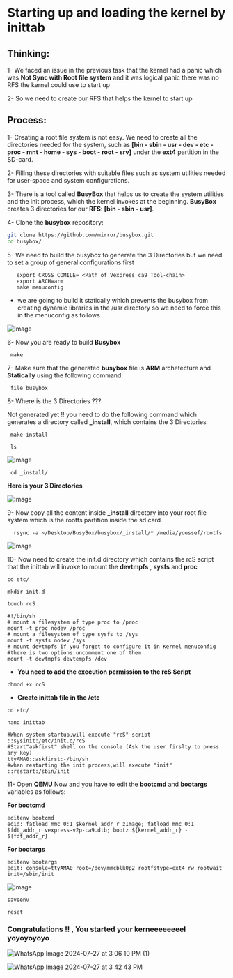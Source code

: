 # Starting up and loading the kernel by inittab

## Thinking:

1- We faced an issue in the previous task that the kernel had a panic which was **Not Sync with Root file system** and it was logical panic there was no RFS the kernel could use to start up

2- So we need to create our RFS that helps the kernel to start up

## Process:

1- Creating a root file system is not easy. We need to create all the directories needed for the system, such as **[bin - sbin - usr - dev - etc - proc - mnt - home - sys - boot - root - srv]** under the **ext4** partition in the SD-card.
   
2- Filling these directories with suitable files such as system utilities needed for user-space and system configurations.

3- There is a tool called **BusyBox** that helps us to create the system utilities and the init process, which the kernel invokes at the beginning. **BusyBox** creates 3 directories for our **RFS**: **[bin - sbin - usr]**.

4- Clone the **busybox** repository:

   ```bash
   git clone https://github.com/mirror/busybox.git
   cd busybox/
   ```

    
5- We need to build the busybox to generate the 3 Directories but we need to set a group of general configurations first

   ```
      export CROSS_COMILE= <Path of Vexpress_ca9 Tool-chain>
      export ARCH=arm
      make menuconfig
   ```
    
- we are going to build it statically which prevents the busybox from creating dynamic libraries in the /usr directory so we need to force this in the menuconfig as follows
      
 ![image](https://github.com/user-attachments/assets/598e1fdc-05ef-4372-af6e-a5e26f83465f)
      
 6- Now you are ready to build **Busybox**
 
     make
     
 7- Make sure that the generated **busybox** file is **ARM** archetecture and **Statically** using the following command:
     
     file busybox
     
 8- Where is the 3 Directories ???
 
 Not generated yet !! you need to do the following command which generates a directory called **_install**, which contains the 3 Directories

     make install

     ls
     
![image](https://github.com/user-attachments/assets/345a845f-c9e5-4796-b486-018355d64262)
     

     cd _install/

     
**Here is your 3 Directories**
     
![image](https://github.com/user-attachments/assets/8f163dc0-ec01-460c-977e-350c4cc2e055)

  9- Now copy all the content inside **_install** directory into your root file system which is the rootfs partition inside the sd card
      
      
      rsync -a ~/Desktop/BusyBox/busybox/_install/* /media/youssef/rootfs
      

![image](https://github.com/user-attachments/assets/0b218c09-3eec-4d65-99da-6ca8af04e373)

10- Now need to create the init.d directory which contains the rcS script that the inittab will invoke to mount the **devtmpfs** , **sysfs** and **proc**
      
```      
cd etc/
```

```
mkdir init.d
```

```
touch rcS
```

```
#!/bin/sh
# mount a filesystem of type proc to /proc
mount -t proc nodev /proc
# mount a filesystem of type sysfs to /sys
mount -t sysfs nodev /sys
# mount devtmpfs if you forget to configure it in Kernel menuconfig
#there is two options uncomment one of them  
mount -t devtmpfs devtempfs /dev
```

- **You need to add the execution permission to the rcS Script**

```
chmod +x rcS
```   

- **Create inittab file in the /etc**

```     
cd etc/
```

```      
nano inittab
```
```
#When system startup,will execute "rcS" script
::sysinit:/etc/init.d/rcS
#Start"askfirst" shell on the console (Ask the user firslty to press any key) 
ttyAMA0::askfirst:-/bin/sh
#when restarting the init process,will execute "init" 
::restart:/sbin/init
```
      
11- Open **QEMU** Now and you have to edit the **bootcmd** and **bootargs** variables as follows:

**For bootcmd**

```
editenv bootcmd
edid: fatload mmc 0:1 $kernel_addr_r zImage; fatload mmc 0:1 $fdt_addr_r vexpress-v2p-ca9.dtb; bootz ${kernel_addr_r} - ${fdt_addr_r}
```

**For bootargs**

```
editenv bootargs
edit: console=ttyAMA0 root=/dev/mmcblk0p2 rootfstype=ext4 rw rootwait init=/sbin/init 
```

![image](https://github.com/user-attachments/assets/6bd6be4f-96ad-4ddb-a465-165efbc49891)

```
saveenv
```

```
reset
```

### Congratulations !! , You started your kerneeeeeeeel yoyoyoyoyo

      
      
![WhatsApp Image 2024-07-27 at 3 06 10 PM (1)](https://github.com/user-attachments/assets/2f20bd45-8d9f-4085-a1f6-f3901670a2bc)


![WhatsApp Image 2024-07-27 at 3 42 43 PM](https://github.com/user-attachments/assets/06bb5720-b6ea-4129-9355-4e23c292c8ad)


      
      
    

      

